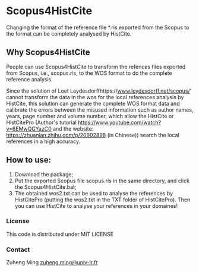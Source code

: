 # Scopus4HistCite
Changing the format of the reference file *.ris exported from the Scopus to the format can be completely  analysed by HistCite.

## Why Scopus4HistCite
People can use Scopus4HistCite to transform the refences files exported from Scopus, i.e., scopus.ris, to the WOS format to do the complete reference analysis.

Since the solution of Loet Leydesdorffhttps://www.leydesdorff.net/scopus/' cannot transform the data in the wos for the local references analysis by HistCite, this solution can generate the complete WOS format data and calibrate the errors between the misused information such as author names, years, page number and volume number, which allow the HistCite or HistCitePro (Author's tutorial https://www.youtube.com/watch?v=6EMwQGYazC0 and the website: https://zhuanlan.zhihu.com/p/20902898 (in Chinese)) search the local references in a high accuracy.

## How to use:
1) Download the package;
2) Put the exported Scopus file scopus.ris in the same directory, and click the Scopus4HistCite.bat; 
3) The obtained wos2.txt can be used to analyse the references by HistCitePro (putting the wos2.txt in the TXT folder of HistCitePro).
Then you can use HistCite to analyse your references in your domaines!



### License
This code is distributed under MIT LICENSE

### Contact
Zuheng Ming
zuheng.ming@univ-lr.fr
